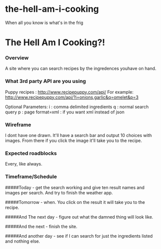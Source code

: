 # the-hell-am-i-cooking
When all you know is what's in the frig


# The Hell Am I Cooking?!

### Overview
A site where you can search recipes by the ingredences youhave on hand.

### What 3rd party API are you using
Puppy recipes : http://www.recipepuppy.com/api/
For example:
http://www.recipepuppy.com/api/?i=onions,garlic&q=omelet&p=3

Optional Parameters:
i : comma delimited ingredients
q : normal search query
p : page
format=xml : if you want xml instead of json


### Wireframe
I dont have one drawn. It'll have a search bar and output 10 choices with images. From there if you click the image it'll take you to the recipe.

### Expected roadblocks
Every, like always.

### Timeframe/Schedule

#####Today - get the search working and give ten result names and images per search. And try to finish the weather app.

#####Tomorrow - when. You click on the result it will take you to the recipe.

#####And The next day - figure out what the damned thing will look like.

#####And the next - finish the site.

#####And another day - see if I can search for just the ingredients listed and nothing else.